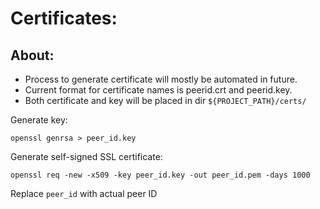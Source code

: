 
Certificates:
=============

About:
-----

* Process to generate certificate will mostly be automated in future.
* Current format for certificate names is peerid.crt and peerid.key.
* Both certificate and key will be placed in dir `${PROJECT_PATH}/certs/`

Generate key:

`openssl genrsa > peer_id.key`

Generate self-signed SSL certificate: 

`openssl req -new -x509 -key peer_id.key -out peer_id.pem -days 1000`

Replace `peer_id` with actual peer ID
